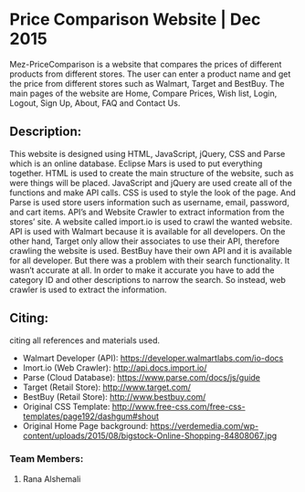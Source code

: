 # Price Comparison Website | Dec 2015
Mez-PriceComparison is a website that compares the prices of different products from different stores. The user can enter a product name and get the price from different stores such as Walmart, Target and BestBuy. The main pages of the website are Home, Compare Prices, Wish list, Login, Logout, Sign Up, About, FAQ and Contact Us.

## Description:
This website is designed using HTML, JavaScript, jQuery, CSS and Parse which is an online database. Eclipse Mars is used to put everything together. HTML is used to create the main structure of the website, such as were things will be placed. JavaScript and jQuery are used create all of the functions and make API calls. CSS is used to style the look of the page. And Parse is used store users information such as username, email, password, and cart items. API’s and Website Crawler to extract information from the stores’ site.
A website called import.io is used to crawl the wanted website. API is used with Walmart because it is available for all developers. On the other hand, Target only allow their associates to use their API, therefore crawling the website is used. BestBuy have their own API and it is available for all developer. But there was a problem with their search functionality. It wasn’t accurate at all. In order to make it accurate you have to add the category ID and other descriptions to narrow the search. So instead, web crawler is used to extract the information.

## Citing:
citing all references and materials used.
- Walmart Developer (API): https://developer.walmartlabs.com/io-docs
- Imort.io (Web Crawler): http://api.docs.import.io/
- Parse (Cloud Database): https://www.parse.com/docs/js/guide
- Target (Retail Store): http://www.target.com/
- BestBuy (Retail Store): http://www.bestbuy.com/
- Original CSS Template: http://www.free-css.com/free-css-templates/page192/dashgum#shout
- Original Home Page background: https://verdemedia.com/wp-content/uploads/2015/08/bigstock-Online-Shopping-84808067.jpg

### Team Members:
1. Rana Alshemali
